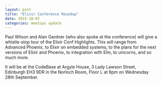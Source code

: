 ```yaml
---
layout: post
title: "Elixir Conference Roundup"
date: 2015-10-07
categories: meetups update
---
```


Paul Wilson and Alan Gardner (who also spoke at the conference) will give a whistle-stop tour of the Elixir Conf Highlights.  This will range from Advanced Phoenix, to Elixir on embedded systems, to the plans for the next versions of Elixir and Phoenix, to integration with Elm, to unicorns, and so much more.

It will be at the CodeBase at Argyle House, 3 Lady Lawson Street, Edinburgh EH3 9DR in the Norloch Room, Floor L at 6pm on Wednesday 28th September.


